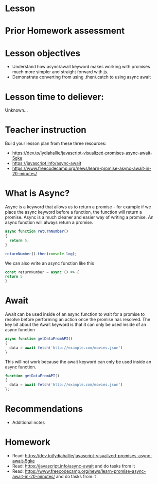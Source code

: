 # Lesson

# Prior Homework assessment

# Lesson objectives
- Understand how async/await keyword makes working with promises much more simpler and straight forward with js.
- Demonstrate converting from using .then/.catch to using async await


# Lesson time to deliever:
Unknown...


# Teacher instruction 
Build your lesson plan from these three resources:
- https://dev.to/lydiahallie/javascript-visualized-promises-async-await-5gke
- https://javascript.info/async-await
- https://www.freecodecamp.org/news/learn-promise-async-await-in-20-minutes/

# What is Async?

Async is a keyword that allows us to return a promise - for example if we place the async keyword before a function, the function will return a promise. Async is a much cleaner and easier way of writing a promise. An async function will always return a promise.
```js
async function returnNumber()
{
  return 5;
}

returnNumber().then(console.log);
```
We can also write an async function like this
```js
const returnNumber = async () => {
return 5
}
```

# Await

Await can be used inside of an async function to wait for a promise to resolve before performing an action once the promise has resolved. The key bit about the Await keyword is that it can only be used inside of an async function

```js
async function getDataFromAPI()
{ 
  data = await fetch('http://example.com/movies.json') 
}
```

This will not work because the await keyword can only be used inside an async function.
```js
function getDataFromAPI()
{
  data = await fetch('http://example.com/movies.json') 
};
```

# Recommendations
- Additional notes


# Homework
- Read: https://dev.to/lydiahallie/javascript-visualized-promises-async-await-5gke
- Read: https://javascript.info/async-await and do tasks from it
- Read: https://www.freecodecamp.org/news/learn-promise-async-await-in-20-minutes/ and do tasks from it

